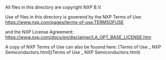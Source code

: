All files in this directory are copyright NXP B.V.

Use of files in this directory is goverend by the NXP Terms of Use:\
https://www.nxp.com/pages/terms-of-use:TERMSOFUSE

and the NXP License Agreement:\
https://www.nxp.com/docs/en/disclaimer/LA_OPT_BASE_LICENSE.htm

A copy of NXP Terms of Use can also be fouond here:
[Terms of Use _ NXP Semiconductors.html](Terms of Use _ NXP Semiconductors.html)
